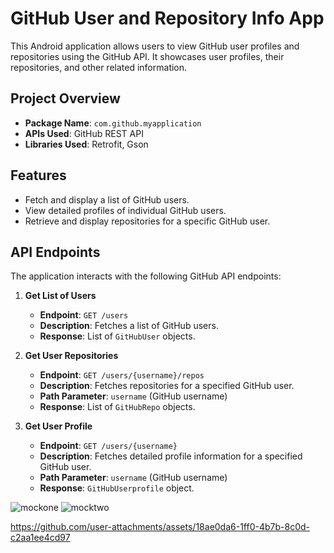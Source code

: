 # GitHub User and Repository Info App

This Android application allows users to view GitHub user profiles and repositories using the GitHub API. It showcases user profiles, their repositories, and other related information.

## Project Overview

- **Package Name**: `com.github.myapplication`
- **APIs Used**: GitHub REST API
- **Libraries Used**: Retrofit, Gson

## Features

- Fetch and display a list of GitHub users.
- View detailed profiles of individual GitHub users.
- Retrieve and display repositories for a specific GitHub user.

## API Endpoints

The application interacts with the following GitHub API endpoints:

1. **Get List of Users**
   - **Endpoint**: `GET /users`
   - **Description**: Fetches a list of GitHub users.
   - **Response**: List of `GitHubUser` objects.

2. **Get User Repositories**
   - **Endpoint**: `GET /users/{username}/repos`
   - **Description**: Fetches repositories for a specified GitHub user.
   - **Path Parameter**: `username` (GitHub username)
   - **Response**: List of `GitHubRepo` objects.

3. **Get User Profile**
   - **Endpoint**: `GET /users/{username}`
   - **Description**: Fetches detailed profile information for a specified GitHub user.
   - **Path Parameter**: `username` (GitHub username)
   - **Response**: `GitHubUserprofile` object.

![mockone](https://github.com/user-attachments/assets/fdd1ba9a-785f-4740-8f76-ad3c5ebccf24)
![mocktwo](https://github.com/user-attachments/assets/5e253f80-e142-4123-bafc-9871f8065144)

https://github.com/user-attachments/assets/18ae0da6-1ff0-4b7b-8c0d-c2aa1ee4cd97
